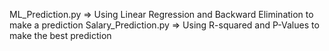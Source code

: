 ML_Prediction.py => Using Linear Regression and Backward Elimination to make a prediction
Salary_Prediction.py => Using R-squared and P-Values to make the best prediction
